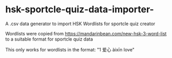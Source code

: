 # hsk-sportcle-quiz-data-importer-
A .csv data generator to import HSK Wordlists for sportcle quiz creator

Wordlists were copied from https://mandarinbean.com/new-hsk-3-word-list to a suitable format for sportcle quiz data

This only works for wordlists in the format:
"1	爱心	àixīn	love"
